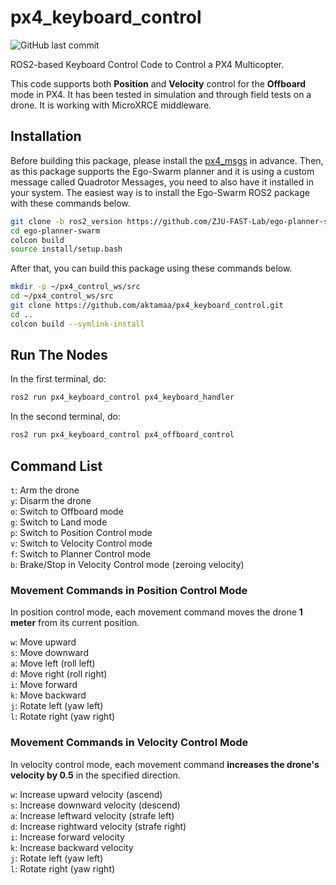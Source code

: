 # px4_keyboard_control
![GitHub last commit](https://img.shields.io/github/last-commit/aktamaa/px4_keyboard_control)

ROS2-based Keyboard Control Code to Control a PX4 Multicopter.

This code supports both **Position** and **Velocity** control for the **Offboard** mode in PX4. It has been tested in simulation and through field tests on a drone. It is working with MicroXRCE middleware.

## Installation
Before building this package, please install the [px4_msgs](https://github.com/PX4/px4_msgs) in advance. Then, as this package supports the Ego-Swarm planner and it is using a custom message called Quadrotor Messages, you need to also have it installed in your system. The easiest way is to install the Ego-Swarm ROS2 package with these commands below.
```bash
git clone -b ros2_version https://github.com/ZJU-FAST-Lab/ego-planner-swarm.git
cd ego-planner-swarm
colcon build
source install/setup.bash
```
After that, you can build this package using these commands below.
```bash
mkdir -p ~/px4_control_ws/src
cd ~/px4_control_ws/src
git clone https://github.com/aktamaa/px4_keyboard_control.git
cd ..
colcon build --symlink-install
```

## Run The Nodes
In the first terminal, do:
```bash
ros2 run px4_keyboard_control px4_keyboard_handler
```

In the second terminal, do:
```bash
ros2 run px4_keyboard_control px4_offboard_control
```

## Command List
`t`: Arm the drone  
`y`: Disarm the drone  
`o`: Switch to Offboard mode  
`g`: Switch to Land mode  
`p`: Switch to Position Control mode  
`v`: Switch to Velocity Control mode  
`f`: Switch to Planner Control mode  
`b`: Brake/Stop in Velocity Control mode (zeroing velocity)

### Movement Commands in Position Control Mode
In position control mode, each movement command moves the drone **1 meter** from its current position.

`w`: Move upward  
`s`: Move downward  
`a`: Move left (roll left)  
`d`: Move right (roll right)  
`i`: Move forward  
`k`: Move backward  
`j`: Rotate left (yaw left)  
`l`: Rotate right (yaw right)  

### Movement Commands in Velocity Control Mode
In velocity control mode, each movement command **increases the drone's velocity by 0.5** in the specified direction.

`w`: Increase upward velocity (ascend)  
`s`: Increase downward velocity (descend)  
`a`: Increase leftward velocity (strafe left)  
`d`: Increase rightward velocity (strafe right)  
`i`: Increase forward velocity  
`k`: Increase backward velocity  
`j`: Rotate left (yaw left)  
`l`: Rotate right (yaw right)  
